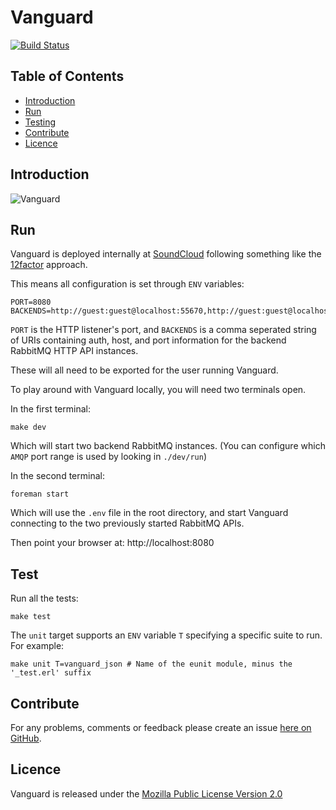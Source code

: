 Vanguard
========

[![Build Status](https://secure.travis-ci.org/brendanhay/vanguard.png)](http://travis-ci.org/brendanhay/vanguard)


Table of Contents
-----------------

* [Introduction](#introduction)
* [Run](#run)
* [Testing](#test)
* [Contribute](#contribute)
* [Licence](#licence)


<a name="introduction" />

Introduction
------------

![Vanguard](github.com/brendanhay/vanguard/screenshots/vanguard.png)


<a name="run" />

Run
---

Vanguard is deployed internally at [SoundCloud](http://soundcloud.com) following something like the [12factor](http://www.12factor.net/) approach.

This means all configuration is set through `ENV` variables:

```shell
PORT=8080
BACKENDS=http://guest:guest@localhost:55670,http://guest:guest@localhost:55680
```

`PORT` is the HTTP listener's port, and `BACKENDS` is a comma seperated
string of URIs containing auth, host, and port information for the backend
RabbitMQ HTTP API instances.

These will all need to be exported for the user running Vanguard.

To play around with Vanguard locally, you will need two terminals open.

In the first terminal:

```shell
make dev
```

Which will start two backend RabbitMQ instances. (You can configure which `AMQP` port range is used by looking in `./dev/run`)

In the second terminal:

```shell
foreman start
```

Which will use the `.env` file in the root directory, and start Vanguard connecting to the two previously started RabbitMQ APIs.

Then point your browser at: http://localhost:8080


<a name="test" />

Test
----

Run all the tests:

```shell
make test
```

The `unit` target supports an `ENV` variable `T` specifying a specific suite to run. For example:

```shell
make unit T=vanguard_json # Name of the eunit module, minus the '_test.erl' suffix
```


<a name="contribute" />

Contribute
----------

For any problems, comments or feedback please create an issue [here on GitHub](github.com/brendanhay/vanguard/issues).


<a name="licence" />

Licence
-------

Vanguard is released under the [Mozilla Public License Version 2.0](http://www.mozilla.org/MPL/)
